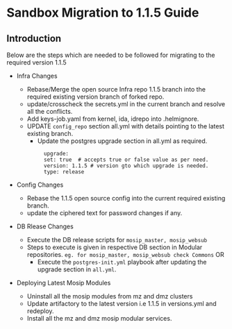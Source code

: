 # Sandbox Migration to 1.1.5 Guide

## Introduction
Below are the steps which are needed to be followed for migrating to the required version 1.1.5

* Infra Changes
	- Rebase/Merge the open source Infra repo 1.1.5 branch into the required existing version branch of forked repo.
	- update/crosscheck the secrets.yml in the current branch and resolve all the conflicts.
	- Add keys-job.yaml from kernel, ida, idrepo into .helmignore.
	- UPDATE ```config_repo``` section all.yml with details pointing to the latest existing branch.
        - Update the postgres upgrade section in all.yml as required.
          ```
            upgrade:
            set: true  # accepts true or false value as per need.
            version: 1.1.5 # version gto which upgrade is needed.
            type: release
          ```

* Config Changes
	- Rebase the 1.1.5 open source config into the current required existing branch.
	- update the ciphered text for password changes if any.

* DB Rlease Changes
	- Execute the DB release scripts for ``` mosip_master, mosip_websub ```
	- Steps to execute is given in respective DB section in Modular repositories. ``` eg. for mosip_master, mosip_websub check Commons ```
        OR
        - Execute the ``` postgres-init.yml ``` playbook after updating the upgrade section in ``` all.yml ```. 

* Deploying Latest Mosip Modules
	- Uninstall all the mosip modules from mz and dmz clusters 
	- Update artifactory to the latest version i.e 1.1.5 in versions.yml and redeploy.
	- Install all the mz and dmz mosip modular services.
